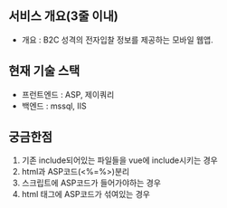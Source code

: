 ## 서비스 개요(3줄 이내)

- 개요 : B2C 성격의 전자입찰 정보를 제공하는 모바일 웹앱. 

## 현재 기술 스택

- 프런트엔드 : ASP, 제이쿼리
- 백엔드 : mssql, IIS

## 궁금한점
1. 기존 include되어있는 파일들을 vue에 include시키는 경우
2. html과 ASP코드(<%=%>)분리
3. 스크립트에 ASP코드가 들어가야하는 경우
4. html 태그에 ASP코드가 섞여있는 경우
